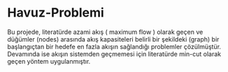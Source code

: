 # Havuz-Problemi
Bu projede, literatürde azami akış ( maximum flow ) olarak geçen ve düğümler (nodes) arasında akış kapasiteleri belirli bir şekildeki (graph) bir başlangıçtan bir hedefe en fazla akışın sağlandığı problemler çözülmüştür. Devamında ise akışın sistemden geçmemesi için literatürde min-cut olarak geçen yöntem uygulanmıştır.
